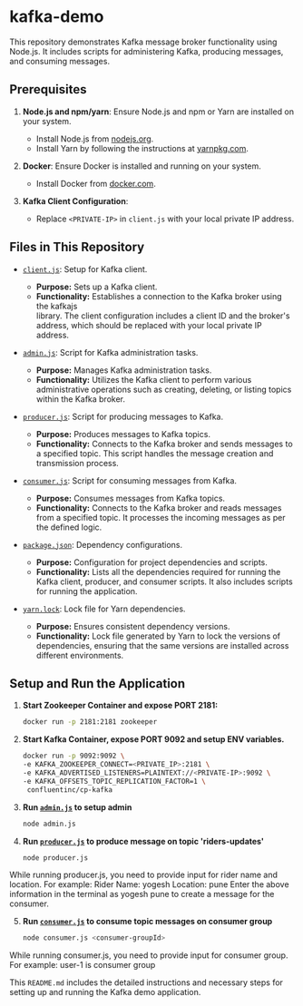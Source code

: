 # kafka-demo

This repository demonstrates Kafka message broker functionality using Node.js. It includes scripts for administering Kafka, producing messages, and consuming messages.


## Prerequisites

1. **Node.js and npm/yarn**: Ensure Node.js and npm or Yarn are installed on your system.
   - Install Node.js from [nodejs.org](https://nodejs.org/).
   - Install Yarn by following the instructions at [yarnpkg.com](https://yarnpkg.com/).

2. **Docker**: Ensure Docker is installed and running on your system.
   - Install Docker from [docker.com](https://www.docker.com/).

3. **Kafka Client Configuration**:
   - Replace `<PRIVATE-IP>` in `client.js` with your local private IP address.


## Files in This Repository

- [`client.js`](https://github.com/yogeshjanrao/kafka-demo/blob/master/client.js): Setup for Kafka client.
    - **Purpose:** Sets up a Kafka client.
    - **Functionality:** Establishes a connection to the Kafka broker using the kafkajs     
                         library. The client configuration includes a client ID and the broker's address, which should be replaced with your local private IP address.

- [`admin.js`](https://github.com/yogeshjanrao/kafka-demo/blob/master/admin.js): Script for Kafka administration tasks.
    - **Purpose:** Manages Kafka administration tasks.
    - **Functionality:** Utilizes the Kafka client to perform various administrative 
                         operations such as creating, deleting, or listing topics within the Kafka broker.

- [`producer.js`](https://github.com/yogeshjanrao/kafka-demo/blob/master/producer.js): Script for producing messages to Kafka.
    - **Purpose:** Produces messages to Kafka topics.
    - **Functionality:** Connects to the Kafka broker and sends messages to a specified 
                         topic. This script handles the message creation and transmission process.

- [`consumer.js`](https://github.com/yogeshjanrao/kafka-demo/blob/master/consumer.js): Script for consuming messages from Kafka.
    - **Purpose:** Consumes messages from Kafka topics.
    - **Functionality:** Connects to the Kafka broker and reads messages from a specified 
                         topic. It processes the incoming messages as per the defined logic.

- [`package.json`](https://github.com/yogeshjanrao/kafka-demo/blob/master/package.json): Dependency configurations.
    - **Purpose:** Configuration for project dependencies and scripts.
    - **Functionality:** Lists all the dependencies required for running the Kafka client, 
                         producer, and consumer scripts. It also includes scripts for running the application.


- [`yarn.lock`](https://github.com/yogeshjanrao/kafka-demo/blob/master/yarn.lock): Lock file for Yarn dependencies.
    - **Purpose:** Ensures consistent dependency versions.
    - **Functionality:** Lock file generated by Yarn to lock the versions of dependencies, 
                         ensuring that the same versions are installed across different environments.


## Setup and Run the Application

1. **Start Zookeeper Container and expose PORT 2181:**
   ```bash
   docker run -p 2181:2181 zookeeper 

2. **Start Kafka Container, expose PORT 9092 and setup ENV variables.**
   ```bash
   docker run -p 9092:9092 \
   -e KAFKA_ZOOKEEPER_CONNECT=<PRIVATE_IP>:2181 \
   -e KAFKA_ADVERTISED_LISTENERS=PLAINTEXT://<PRIVATE-IP>:9092 \
   -e KAFKA_OFFSETS_TOPIC_REPLICATION_FACTOR=1 \
    confluentinc/cp-kafka

3. **Run [`admin.js`](https://github.com/yogeshjanrao/kafka-demo/blob/master/admin.js) to   setup admin**
   ```bash
   node admin.js
4. **Run [`producer.js`](https://github.com/yogeshjanrao/kafka-demo/blob/master/producer.js) to produce message on topic 'riders-updates'**
   ```bash
   node producer.js 

While running producer.js, you need to provide input for rider name and location. For example:
   Rider Name: yogesh
   Location: pune
Enter the above information in the terminal as yogesh pune to create a message for the consumer.

5. **Run [`consumer.js`](https://github.com/yogeshjanrao/kafka-demo/blob/master/consumer.js) to consume topic messages on consumer group**
   ```bash
   node consumer.js <consumer-groupId>

While running consumer.js, you need to provide input for consumer group. For example: user-1 is consumer group 

This `README.md` includes the detailed instructions and necessary steps for setting up and running the Kafka demo application.
